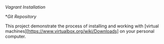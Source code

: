*Vagrant Installation*

**Git Repository*

This project demonstrate the process of installing and working with [virtual machines][https://www.virtualbox.org/wiki/Downloads] on your personal computer. 
